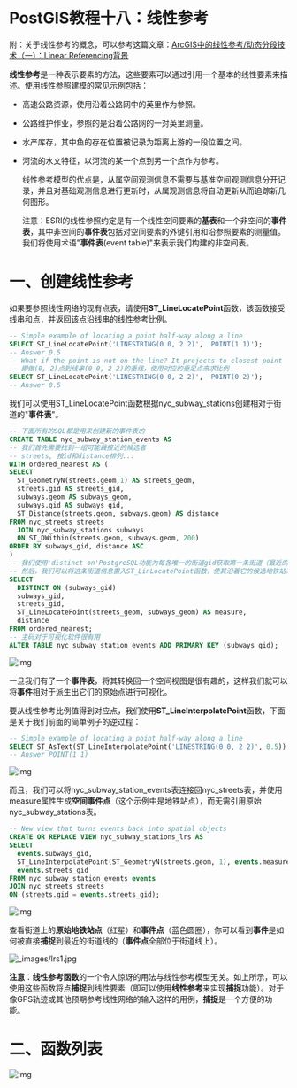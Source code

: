# PostGIS教程十八：线性参考

附：关于线性参考的概念，可以参考这篇文章：[ArcGIS中的线性参考/动态分段技术（一）：Linear Referencing背景](https://blog.csdn.net/qq_35732147/article/details/87458168)

  **线性参考**是一种表示要素的方法，这些要素可以通过引用一个基本的线性要素来描述。使用线性参照建模的常见示例包括：

- 高速公路资源，使用沿着公路网中的英里作为参照。
- 公路维护作业，参照的是沿着公路网的一对英里测量。
- 水产库存，其中鱼的存在位置被记录为距离上游的一段位置之间。
- 河流的水文特征，以河流的某一个点到另一个点作为参考。

  线性参考模型的优点是，从属空间观测信息不需要与基准空间观测信息分开记录，并且对基础观测信息进行更新时，从属观测信息将自动更新从而追踪新几何图形。

  注意：ESRI的线性参照约定是有一个线性空间要素的**基表**和一个非空间的**事件表**，其中非空间的**事件表**包括对空间要素的外键引用和沿参照要素的测量值。我们将使用术语"**事件表**(event table)"来表示我们构建的非空间表。

 

# 一、创建线性参考

  如果要参照线性网络的现有点表，请使用**ST_LineLocatePoint**函数，该函数接受线串和点，并返回该点沿线串的线性参考比例。

```sql
-- Simple example of locating a point half-way along a line
SELECT ST_LineLocatePoint('LINESTRING(0 0, 2 2)', 'POINT(1 1)');
-- Answer 0.5
-- What if the point is not on the line? It projects to closest point
-- 即做(0, 2)点到线串(0 0, 2 2)的垂线，使用对应的垂足点来求比例
SELECT ST_LineLocatePoint('LINESTRING(0 0, 2 2)', 'POINT(0 2)');
-- Answer 0.5
```

  我们可以使用ST_LineLocatePoint函数根据nyc_subway_stations创建相对于街道的"**事件表**"。

```sql
-- 下面所有的SQL都是用来创建新的事件表的
CREATE TABLE nyc_subway_station_events AS
-- 我们首先需要找到一组可能最接近的候选者
-- streets, 按id和distance排列...
WITH ordered_nearest AS (
SELECT
  ST_GeometryN(streets.geom,1) AS streets_geom,
  streets.gid AS streets_gid,
  subways.geom AS subways_geom,
  subways.gid AS subways_gid,
  ST_Distance(streets.geom, subways.geom) AS distance
FROM nyc_streets streets
  JOIN nyc_subway_stations subways
  ON ST_DWithin(streets.geom, subways.geom, 200)
ORDER BY subways_gid, distance ASC
)
-- 我们使用'distinct on'PostgreSQL功能为每各唯一的街道gid获取第一条街道（最近的街道）。
-- 然后，我们可以将这条街道信息置入ST_LinLocatePoint函数，使其沿着它的候选地铁站来计算
SELECT
  DISTINCT ON (subways_gid)
  subways_gid,
  streets_gid,
  ST_LineLocatePoint(streets_geom, subways_geom) AS measure,
  distance
FROM ordered_nearest;
-- 主码对于可视化软件很有用
ALTER TABLE nyc_subway_station_events ADD PRIMARY KEY (subways_gid);
```

![img](https://img-blog.csdnimg.cn/2019021615581741.png?x-oss-process=image/watermark,type_ZmFuZ3poZW5naGVpdGk,shadow_10,text_aHR0cHM6Ly9ibG9nLmNzZG4ubmV0L3FxXzM1NzMyMTQ3,size_16,color_FFFFFF,t_70)

  一旦我们有了一个**事件表**，将其转换回一个空间视图是很有趣的，这样我们就可以将**事件**相对于派生出它们的原始点进行可视化。

  要从线性参考比例值得到对应点，我们使用**ST_LineInterpolatePoint**函数，下面是关于我们前面的简单例子的逆过程：

```sql
-- Simple example of locating a point half-way along a line
SELECT ST_AsText(ST_LineInterpolatePoint('LINESTRING(0 0, 2 2)', 0.5));
-- Answer POINT(1 1)
```

![img](https://img-blog.csdnimg.cn/2019021616312432.png?x-oss-process=image/watermark,type_ZmFuZ3poZW5naGVpdGk,shadow_10,text_aHR0cHM6Ly9ibG9nLmNzZG4ubmV0L3FxXzM1NzMyMTQ3,size_16,color_FFFFFF,t_70)

  而且，我们可以将nyc_subway_station_events表连接回nyc_streets表，并使用measure属性生成**空间事件点**（这个示例中是地铁站点），而无需引用原始nyc_subway_stations表。

```sql
-- New view that turns events back into spatial objects
CREATE OR REPLACE VIEW nyc_subway_stations_lrs AS
SELECT
  events.subways_gid,
  ST_LineInterpolatePoint(ST_GeometryN(streets.geom, 1), events.measure)AS geom,
  events.streets_gid
FROM nyc_subway_station_events events
JOIN nyc_streets streets
ON (streets.gid = events.streets_gid);
```

![img](https://img-blog.csdnimg.cn/20190216164815575.png?x-oss-process=image/watermark,type_ZmFuZ3poZW5naGVpdGk,shadow_10,text_aHR0cHM6Ly9ibG9nLmNzZG4ubmV0L3FxXzM1NzMyMTQ3,size_16,color_FFFFFF,t_70)

  查看街道上的**原始地铁站点**（红星）和**事件点**（蓝色圆圈），你可以看到**事件**是如何被直接**捕捉**到最近的街道线的（**事件点**全部位于街道线上）。

![_images/lrs1.jpg](https://postgis.net/workshops/postgis-intro/_images/lrs1.jpg)

  **注意**：**线性参考函数**的一个令人惊讶的用法与线性参考模型无关。如上所示，可以使用这些函数将点**捕捉**到线性要素（即可以使用**线性参考**来实现**捕捉**功能）。对于像GPS轨迹或其他预期参考线性网络的输入这样的用例，**捕捉**是一个方便的功能。

# 二、函数列表

![img](https://img-blog.csdnimg.cn/20190218095643868.png?x-oss-process=image/watermark,type_ZmFuZ3poZW5naGVpdGk,shadow_10,text_aHR0cHM6Ly9ibG9nLmNzZG4ubmV0L3FxXzM1NzMyMTQ3,size_16,color_FFFFFF,t_70)